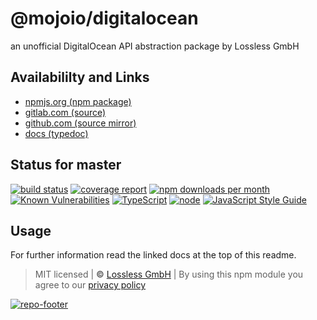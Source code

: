 # @mojoio/digitalocean
an unofficial DigitalOcean API abstraction package by Lossless GmbH

## Availabililty and Links
* [npmjs.org (npm package)](https://www.npmjs.com/package/@mojoio/digitalocean)
* [gitlab.com (source)](https://gitlab.com/mojoio/digitalocean)
* [github.com (source mirror)](https://github.com/mojoio/digitalocean)
* [docs (typedoc)](https://mojoio.gitlab.io/digitalocean/)

## Status for master
[![build status](https://gitlab.com/mojoio/digitalocean/badges/master/build.svg)](https://gitlab.com/mojoio/digitalocean/commits/master)
[![coverage report](https://gitlab.com/mojoio/digitalocean/badges/master/coverage.svg)](https://gitlab.com/mojoio/digitalocean/commits/master)
[![npm downloads per month](https://img.shields.io/npm/dm/@mojoio/digitalocean.svg)](https://www.npmjs.com/package/@mojoio/digitalocean)
[![Known Vulnerabilities](https://snyk.io/test/npm/@mojoio/digitalocean/badge.svg)](https://snyk.io/test/npm/@mojoio/digitalocean)
[![TypeScript](https://img.shields.io/badge/TypeScript->=%203.x-blue.svg)](https://nodejs.org/dist/latest-v10.x/docs/api/)
[![node](https://img.shields.io/badge/node->=%2010.x.x-blue.svg)](https://nodejs.org/dist/latest-v10.x/docs/api/)
[![JavaScript Style Guide](https://img.shields.io/badge/code%20style-prettier-ff69b4.svg)](https://prettier.io/)

## Usage

For further information read the linked docs at the top of this readme.

> MIT licensed | **&copy;** [Lossless GmbH](https://lossless.gmbh)
| By using this npm module you agree to our [privacy policy](https://lossless.gmbH/privacy)

[![repo-footer](https://lossless.gitlab.io/publicrelations/repofooter.svg)](https://maintainedby.lossless.com)
